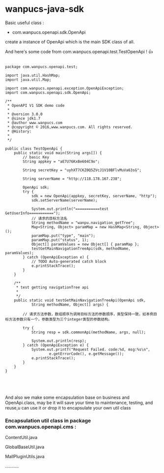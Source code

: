 # wanpucs-java-sdk

Basic useful class :

 * com.wanpucs.openapi.sdk.OpenApi
 
 
  create a  instance of OpenApi which is the main SDK class of all.

 

And here's some code from  com.wanpucs.openapi.test.TestOpenApi ! :+1:

```

package com.wanpucs.openapi.test;

import java.util.HashMap;
import java.util.Map;

import com.wanpucs.openapi.exception.OpenApiException;
import com.wanpucs.openapi.sdk.OpenApi;

/**
 * OpenAPI V1 SDK demo code
 * 
 * @version 3.0.0
 * @since jdk1.7
 * @author www.wanpucs.com
 * @copyright © 2016,www.wanpucs.com. All rights reserved.
 * @History:
 * 
 */

public class TestOpenApi {
	public static void main(String args[]) {
		// basic Key
		String appkey = "aE7U76KxBe604C9o";

		String secretKey = "uyhXT7CKZ0Q5ZVcJ1V10BFlvMuVa63sG";

		String serverName = "http://118.178.167.238";

		OpenApi sdk;
		try {
			sdk = new OpenApi(appkey, secretKey, serverName, "http");
			sdk.setServerName(serverName);

			System.out.println("===========test GetUserInfo===========");
			// 请求的目标方法名
			String methodName = "wanpu.navigation_getTree";
			Map<String, Object> paramMap = new HashMap<String, Object>();
			paramMap.put("type", "main");
			paramMap.put("status", 1);
			Object[] paramValues = new Object[] { paramMap };
			testGetMainNavigationTreeApi(sdk, methodName, paramValues);
		} catch (OpenApiException e) {
			// TODO Auto-generated catch block
			e.printStackTrace();
		}
	}

	/**
	 * test getting navigationTree api
	 * 
	 */
	public static void testGetMainNavigationTreeApi(OpenApi sdk,
			String methodName, Object[] args) {

		// 请求方法参数，数组顺序为调用目标方法的参数顺序，类型保持一致，如本例目标方法参数只有一个，参数类型为三个integer类型的参数结构。

		try {
			String resp = sdk.commonApi(methodName, args, null);

			System.out.println(resp);
		} catch (OpenApiException e) {
			System.out.printf("Request Failed. code:%d, msg:%s\n",
					e.getErrorCode(), e.getMessage());
			e.printStackTrace();
		}
	}
}





```

And also we make  some  encapsulation base on business and OpenApi.class, may be it  will save your  time to  maintenance, testing, and reuse,u can use it or drop it to encapsulate  your own util class 

 
### Encapsulation util class in package com.wanpucs.openapi.cms :

 ContentUtil.java 
 
 GlobalBaseUtil.java
 
 MallPluginUtils.java
 
 ...........


